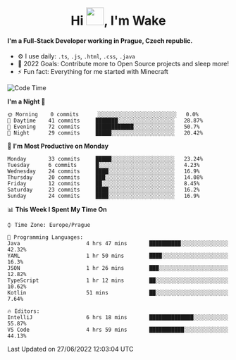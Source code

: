 <h1 align="center">Hi <img src="https://raw.githubusercontent.com/MrWakeCZ/MrWakeCZ/master/Hi.gif" width="40px" />, I'm Wake</h1>

#### I'm a Full-Stack Developer working in Prague, Czech republic.
- ⚙️ I use daily: `.ts`, `.js`, `.html`, `.css`, `.java`
- 🥅 2022 Goals: Contribute more to Open Source projects and sleep more!
- ⚡ Fun fact: Everything for me started with Minecraft

<!--START_SECTION:waka-->
![Code Time](http://img.shields.io/badge/Code%20Time-2%2C510%20hrs%2043%20mins-blue)

**I'm a Night 🦉** 

```text
🌞 Morning    0 commits      ░░░░░░░░░░░░░░░░░░░░░░░░░   0.0% 
🌆 Daytime    41 commits     ███████░░░░░░░░░░░░░░░░░░   28.87% 
🌃 Evening    72 commits     ████████████░░░░░░░░░░░░░   50.7% 
🌙 Night      29 commits     █████░░░░░░░░░░░░░░░░░░░░   20.42%

```
📅 **I'm Most Productive on Monday** 

```text
Monday       33 commits     █████░░░░░░░░░░░░░░░░░░░░   23.24% 
Tuesday      6 commits      █░░░░░░░░░░░░░░░░░░░░░░░░   4.23% 
Wednesday    24 commits     ████░░░░░░░░░░░░░░░░░░░░░   16.9% 
Thursday     20 commits     ███░░░░░░░░░░░░░░░░░░░░░░   14.08% 
Friday       12 commits     ██░░░░░░░░░░░░░░░░░░░░░░░   8.45% 
Saturday     23 commits     ████░░░░░░░░░░░░░░░░░░░░░   16.2% 
Sunday       24 commits     ████░░░░░░░░░░░░░░░░░░░░░   16.9%

```


📊 **This Week I Spent My Time On** 

```text
⌚︎ Time Zone: Europe/Prague

💬 Programming Languages: 
Java                     4 hrs 47 mins       ██████████░░░░░░░░░░░░░░░   42.32% 
YAML                     1 hr 50 mins        ████░░░░░░░░░░░░░░░░░░░░░   16.3% 
JSON                     1 hr 26 mins        ███░░░░░░░░░░░░░░░░░░░░░░   12.82% 
TypeScript               1 hr 12 mins        ██░░░░░░░░░░░░░░░░░░░░░░░   10.62% 
Kotlin                   51 mins             ██░░░░░░░░░░░░░░░░░░░░░░░   7.64%

🔥 Editors: 
IntelliJ                 6 hrs 18 mins       ██████████████░░░░░░░░░░░   55.87% 
VS Code                  4 hrs 59 mins       ███████████░░░░░░░░░░░░░░   44.13%

```


 Last Updated on 27/06/2022 12:03:04 UTC
<!--END_SECTION:waka-->
